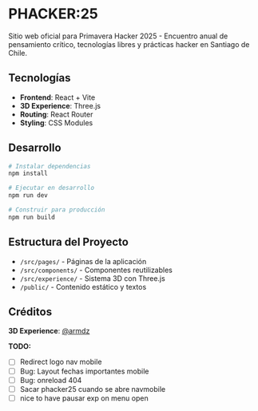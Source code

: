 # PHACKER:25

Sitio web oficial para Primavera Hacker 2025 - Encuentro anual de pensamiento crítico, tecnologías libres y prácticas hacker en Santiago de Chile.

## Tecnologías

- **Frontend**: React + Vite
- **3D Experience**: Three.js
- **Routing**: React Router
- **Styling**: CSS Modules

## Desarrollo

```bash
# Instalar dependencias
npm install

# Ejecutar en desarrollo
npm run dev

# Construir para producción
npm run build
```

## Estructura del Proyecto

- `/src/pages/` - Páginas de la aplicación
- `/src/components/` - Componentes reutilizables
- `/src/experience/` - Sistema 3D con Three.js
- `/public/` - Contenido estático y textos

## Créditos

**3D Experience**: [@armdz](https://github.com/armdz)

**TODO:**

- [ ] Redirect logo nav mobile
- [ ] Bug: Layout fechas importantes mobile
- [ ] Bug: onreload 404
- [ ] Sacar phacker25 cuando se abre navmobile
- [ ] nice to have pausar exp on menu open
